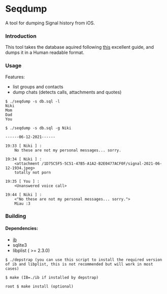# Seqdump

A tool for dumping Signal history from iOS.

### Introduction

This tool takes the database aquired following [this](https://cight.co/backup-signal-ios-jailbreak/) excellent guide, and dumps it in a Human readable format.

### Usage

Features:
- list groups and contacts
- dump chats (detects calls, attachments and quotes)

~~~
$ ./seqdump -s db.sql -l
Niki
Mom
Dad
You

$ ./seqdump -s db.sql -g Niki

------06-12-2021------

19:33 [ Niki ] :
    No these are not my personal messages... sorry.

19:34 [ Niki ] :
    <attachment /1D75C5F5-5C51-47B5-A1A2-B2E0477ACF0F/signal-2021-06-12-1934.jpeg>
    totally not porn

19:35 [ You ] :
    <Unanswered voice call>

19:44 [ Niki ] :
    <"No these are not my personal messages... sorry.">
    Miau :3
~~~

### Building

#### Dependencies:
- [ib](https://github.com/Niki-Nu/ibranching)
- sqlite3
- libplist ( >= 2.3.0)

~~~
$ ./depstrap (you can use this script to install the required version of ib and libplist, this is not recommended but will work in most cases)

$ make (IB=./ib if installed by depstrap)

root $ make install (optional)
~~~
